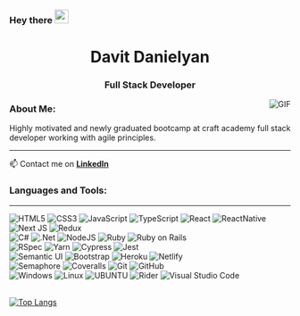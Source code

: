 ### Hey there <img src="https://media.giphy.com/media/hvRJCLFzcasrR4ia7z/giphy.gif" width="25px">
<h1 align="center"> Davit Danielyan</h1>
<h3 align="center"> Full Stack Developer</h3>

<img align="right" alt="GIF" src="https://media.giphy.com/media/13HgwGsXF0aiGY/giphy.gif" />

### About Me:
Highly motivated and newly graduated bootcamp at craft academy full stack developer working with agile principles.
___

📫 Contact me on **[LinkedIn](https://www.linkedin.com/in/davitdanielyan/)**
### Languages and Tools:
___
![HTML5](https://img.shields.io/badge/-HTML5-E34F26?style=flat-square&logo=html5&logoColor=white)
![CSS3](https://img.shields.io/badge/-CSS3-1572B6?style=flat-square&logo=css3)
![JavaScript](https://img.shields.io/badge/JavaScript-F7DF1E?style=flat-square&logo=javascript&logoColor=black)
![TypeScript](https://img.shields.io/badge/TypeScript-0078D4?style=flat-square&logo=typescript&logoColor=white)
![React](https://img.shields.io/badge/-React-black?style=flat-square&logo=react)
![ReactNative](https://img.shields.io/badge/React_Native-20232A?style=flat-square&logo=react&logoColor=61DAFB)
![Next JS](https://img.shields.io/badge/Next-black?style=flat-square&logo=next.js&logoColor=white)
![Redux](https://img.shields.io/badge/-Redux-764ABC?style=flat-square&logo=redux)
</br>
![C#](https://img.shields.io/badge/c%23-%23239120.svg?style=flat-square&logo=c-sharp)
![.Net](https://img.shields.io/badge/.NET-5C2D91?style=flat-square&logo=.net)
![NodeJS](https://img.shields.io/badge/node.js-6DA55F?style=flat-square&logo=node.js&logoColor=white)
![Ruby](https://img.shields.io/badge/-Ruby-CC342D?style=flat-square&logo=ruby)
![Ruby on Rails](https://img.shields.io/badge/-Ruby%20on%20Rails-CC0000?style=flat-square&logo=ruby-on-rails)
</br>
![RSpec](https://img.shields.io/badge/-RSpec-red?430098?style=flat-square)
![Yarn](https://img.shields.io/badge/Yarn-2C8EBB?style=flat-square&logo=yarn&logoColor=white)
![Cypress](https://img.shields.io/badge/-Cypress-17202C?style=flat-square&logo=cypress)
![Jest](https://img.shields.io/badge/-jest-%23C21325?style=flat-square&logo=jest&logoColor=white)
</br>
![Semantic UI](https://img.shields.io/badge/-Semantic%20UI-35bdb2?style=flat-square)
![Bootstrap](https://img.shields.io/badge/Bootstrap-563D7C?style=flat-square&logo=bootstrap&logoColor=white)
![Heroku](https://img.shields.io/badge/-Heroku-430098?style=flat-square&logo=heroku)
![Netlify](https://img.shields.io/badge/-Netlify-black?00C7B7?style=flat-square&logo=netlify)
</br>
![Semaphore](https://img.shields.io/badge/-Semaphore-grey?19A974?style=flat-square&logo=semaphore-ci)
![Coveralls](https://img.shields.io/badge/-Coveralls-3F5767?style=flat-square&logo=coveralls)
![Git](https://img.shields.io/badge/-Git-black?style=flat-square&logo=git)
![GitHub](https://img.shields.io/badge/-GitHub-181717?style=flat-square&logo=github)
</br>
![Windows](https://img.shields.io/badge/Windows-0078D6?style=flat-square&logo=windows&logoColor=white)
![Linux](https://img.shields.io/badge/Linux-FCC624?style=flat-square&logo=linux&logoColor=black)
![UBUNTU](https://img.shields.io/badge/Ubuntu-E95420?style=flat-square&logo=ubuntu&logoColor=white)
![Rider](https://img.shields.io/badge/Rider-000000.svg?style=flat-square&logoColor=white&color=black&labelColor=crimson)
![Visual Studio Code](https://img.shields.io/badge/Visual%20Studio%20Code-0078d7.svg?style=flat&logo=visual-studio-code&logoColor=white)
</br>
</br>

[![Top Langs](https://github-readme-stats.vercel.app/api/top-langs/?username=davdan1&layout=compact&theme=vision-friendly-dark)](https://github.com/davdan1/github-readme-stats)
